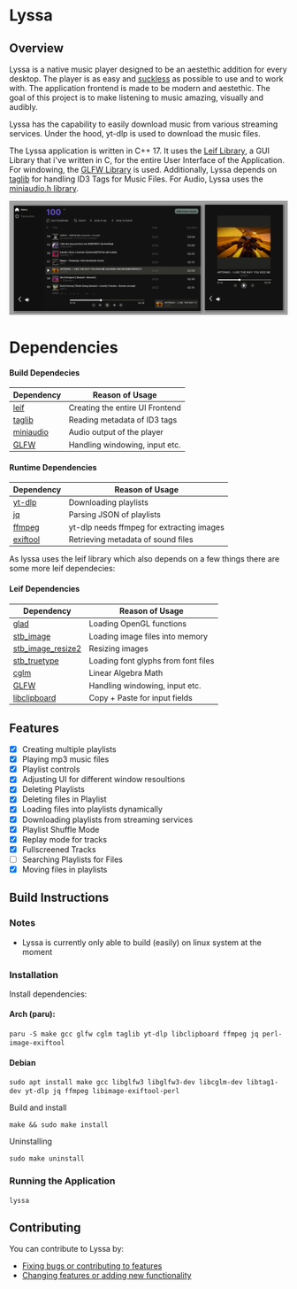 # Lyssa

## Overview
Lyssa is a native music player designed to be an aestethic addition for every desktop. 
The player is as easy and [suckless](https://suckless.org/philosophy) as possible to use and to work with. The application frontend 
is made to be modern and aestethic. The goal of this project is to make listening to 
music amazing, visually and audibly. 

Lyssa has the capability to easily download music from 
various streaming services. Under the hood, yt-dlp 
is used to download the music files. 

The Lyssa application is written in C++ 17. It uses the [Leif Library](https://github.com/cococry/leif), a GUI Library that i've
written in C, for the entire User Interface of the Application. For windowing, the [GLFW Library](https://github.com/glfw/glfw) is used. Additionally, Lyssa depends on [taglib](https://github.com/taglib/taglib) for handling 
ID3 Tags for Music Files. For Audio, Lyssa uses the [miniaudio.h library](https://github.com/mackron/miniaudio).

<img src="https://github.com/cococry/lyssa/blob/main/branding/lyssa-showcase.png" alt="Lyssa Showcase">


# Dependencies 

#### Build Dependecies

| Dependency         |  Reason of Usage    |
| ----------------|-------------|
| [leif](https://github.com/cococry/leif) | Creating the entire UI Frontend |
| [taglib](https://github.com/taglib/taglib)| Reading metadata of ID3 tags |
| [miniaudio](https://github.com/mackron/miniaudio) | Audio output of the player | 
| [GLFW](https://github.com/glfw/glfw) | Handling windowing, input etc. | 

#### Runtime Dependencies

| Dependency         |  Reason of Usage    |
| ----------------|-------------|
| [yt-dlp](https://github.com/yt-dlp/yt-dlp) | Downloading playlists |
| [jq](https://github.com/jqlang/jq) | Parsing JSON of playlists |
| [ffmpeg](https://github.com/FFmpeg/FFmpeg)| yt-dlp needs ffmpeg for extracting images |
| [exiftool](https://exiftool.org/)| Retrieving metadata of sound files |


As lyssa uses the leif library which also depends on a few things there are some more leif dependecies:
#### Leif Dependencies 

| Dependency         |  Reason of Usage    |
| ----------------|-------------|
| [glad](https://github.com/Dav1dde/glad) | Loading OpenGL functions |
| [stb_image](https://github.com/nothings/stb/blob/master/stb_image.h) | Loading image files into memory |
| [stb_image_resize2](https://github.com/nothings/stb/blob/master/stb_image_resize2.h) | Resizing images |
| [stb_truetype](https://github.com/nothings/stb/blob/master/stb_truetype.h) | Loading font glyphs from font files |
| [cglm](https://github.com/recp/cglm) | Linear Algebra Math | 
| [GLFW](https://github.com/glfw/glfw) | Handling windowing, input etc. | 
| [libclipboard](https://github.com/jtanx/libclipboard) | Copy + Paste for input fields |


## Features

- [x] Creating multiple playlists
- [x] Playing mp3 music files
- [x] Playlist controls
- [x] Adjusting UI for different window resoultions
- [x] Deleting Playlists
- [x] Deleting files in Playlist
- [x] Loading files into playlists dynamically
- [x] Downloading playlists from streaming services 
- [x] Playlist Shuffle Mode
- [x] Replay mode for tracks
- [x] Fullscreened Tracks
- [ ] Searching Playlists for Files
- [x] Moving files in playlists

## Build Instructions

### Notes 
- Lyssa is currently only able to build (easily) on linux system at the moment

### Installation

Install dependencies: 

#### Arch (paru): 
```console
paru -S make gcc glfw cglm taglib yt-dlp libclipboard ffmpeg jq perl-image-exiftool
```

#### Debian
```console
sudo apt install make gcc libglfw3 libglfw3-dev libcglm-dev libtag1-dev yt-dlp jq ffmpeg libimage-exiftool-perl
```
Build and install
```console
make && sudo make install
```

Uninstalling
```
sudo make uninstall
```

### Running the Application
```console
lyssa 
```

## Contributing
You can contribute to Lyssa by:
  - [Fixing bugs or contributing to features](https://github.com/cococry/lyssa/issues)
  - [Changing features or adding new functionality](https://github.com/cococry/lyssa/pulls)
